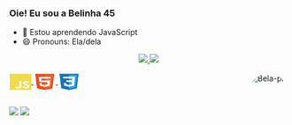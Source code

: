 ### Oie! Eu sou a Belinha 45

- 🌱 Estou aprendendo JavaScript
- 😄 Pronouns: Ela/dela

<div align="center">
  <a href="https://github.com/Belinha45">
  <img height="180em" src="https://github-readme-stats.vercel.app/api?username=Belinha45&show_icons=true&theme=dracula&include_all_commits=true&count_private=true"/>
  <img height="180em" src="https://github-readme-stats.vercel.app/api/top-langs/?username=Belinha45&layout=compact&langs_count=7&theme=dracula"/>
</div>
<div style="display: inline_block"><br>
  <img align="center" alt="Bela-Js" height="30" width="40" src="https://raw.githubusercontent.com/devicons/devicon/master/icons/javascript/javascript-plain.svg">
  <img align="center" alt="Bela-HTML" height="30" width="40" src="https://raw.githubusercontent.com/devicons/devicon/master/icons/html5/html5-original.svg">
  <img align="center" alt="Bela-CSS" height="30" width="40" src="https://raw.githubusercontent.com/devicons/devicon/master/icons/css3/css3-original.svg">
  <img align="right" alt="Bela-pic" height="200" style="border-radius:50px;" src="https://cdn.discordapp.com/attachments/885980283873136671/1019777557312311358/download20220903221045.png">
</div>

  ##

<div>
 <a href="https://www.instagram.com/isahrib45/" target="_blank"><img src="https://img.shields.io/badge/-Instagram-%23E4405F?style=for-the-badge&logo=instagram&logoColor=white" target="_blank"></a>
 <a href="https://www.linkedin.com/in/isabela-caetano-827753214/" target="_blank"><img src="https://img.shields.io/badge/-LinkedIn-%230077B5?style=for-the-badge&logo=linkedin&logoColor=white" target="_blank"></a> 
</div>

<!--
**Belinha45/Belinha45** is a ✨ _special_ ✨ repository because its `README.md` (this file) appears on your GitHub profile.

Here are some ideas to get you started:

- 🔭 I’m currently working on ...
- 📫 Entre em contato pelo email: isabelacaetano2015@outlook.com
- 👯 I’m looking to collaborate on ...
- 🤔 I’m looking for help with ...
- 💬 Ask me about ...


- ⚡ Fun fact: ...
-->

